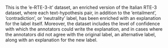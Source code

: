 This is the ’e-RTE-3-it’ dataset, an enriched version of the Italian RTE-3 dataset, where each text-hypothesis pair, in 
addition to the ’entailment’, ’contradiction’, or ’neutrality’ label, has been enriched with an explanation for the label itself.
Moreover, the dataset includes the level of confidence with which the annotators could write the explanation, and in cases
where the annotators did not agree with the original label, an alternative label, along with an explanation for the new label.
